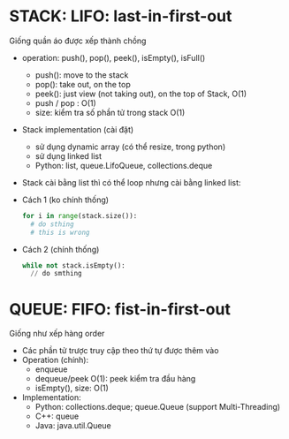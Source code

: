
# STACK: LIFO: last-in-first-out
Giống quần áo được xếp thành chồng 
- operation: push(), pop(), peek(), isEmpty(), isFull()
  + push(): move to the stack
  + pop(): take out, on the top 
  + peek(): just view (not taking out), on the top of Stack, O(1) 
  + push / pop : O(1)
  + size: kiểm tra số phần tử trong stack O(1)
    
- Stack implementation (cài đặt) 
  +  sử dụng dynamic array (có thể resize, trong python)
  +  sử dụng linked list
  +  Python: list, queue.LifoQueue, collections.deque 

- Stack cài bằng list thì có thể loop nhưng cài bằng linked list:
- Cách 1 (ko chính thống)
  ```python
  for i in range(stack.size()):
    # do sthing
    # this is wrong
  ```
- Cách 2 (chính thống)
  ```python
  while not stack.isEmpty():
    // do smthing 
  ```
# QUEUE: FIFO: fist-in-first-out 
Giống như xếp hàng order 
- Các phần tử trược truy cập theo thứ tự được thêm vào
- Operation (chính):
  + enqueue
  + dequeue/peek O(1): peek kiểm tra đầu hàng
  + isEmpty(), size: O(1)
- Implementation:
  + Python: collections.deque; queue.Queue (support Multi-Threading)
  + C++: queue
  + Java: java.util.Queue
    

